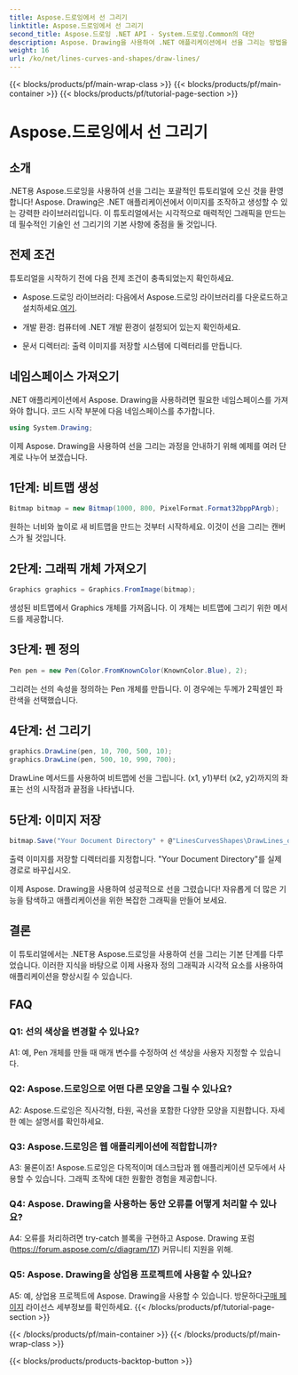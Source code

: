 ```yaml
---
title: Aspose.드로잉에서 선 그리기
linktitle: Aspose.드로잉에서 선 그리기
second_title: Aspose.드로잉 .NET API - System.드로잉.Common의 대안
description: Aspose. Drawing을 사용하여 .NET 애플리케이션에서 선을 그리는 방법을 알아보세요. 이 단계별 튜토리얼은 멋진 그래픽을 만드는 과정을 안내합니다.
weight: 16
url: /ko/net/lines-curves-and-shapes/draw-lines/
---
```


{{< blocks/products/pf/main-wrap-class >}}
{{< blocks/products/pf/main-container >}}
{{< blocks/products/pf/tutorial-page-section >}}

# Aspose.드로잉에서 선 그리기

## 소개

.NET용 Aspose.드로잉을 사용하여 선을 그리는 포괄적인 튜토리얼에 오신 것을 환영합니다! Aspose. Drawing은 .NET 애플리케이션에서 이미지를 조작하고 생성할 수 있는 강력한 라이브러리입니다. 이 튜토리얼에서는 시각적으로 매력적인 그래픽을 만드는 데 필수적인 기술인 선 그리기의 기본 사항에 중점을 둘 것입니다.

## 전제 조건

튜토리얼을 시작하기 전에 다음 전제 조건이 충족되었는지 확인하세요.

-  Aspose.드로잉 라이브러리: 다음에서 Aspose.드로잉 라이브러리를 다운로드하고 설치하세요.[여기](https://releases.aspose.com/drawing/net/).

- 개발 환경: 컴퓨터에 .NET 개발 환경이 설정되어 있는지 확인하세요.

- 문서 디렉터리: 출력 이미지를 저장할 시스템에 디렉터리를 만듭니다.

## 네임스페이스 가져오기

.NET 애플리케이션에서 Aspose. Drawing을 사용하려면 필요한 네임스페이스를 가져와야 합니다. 코드 시작 부분에 다음 네임스페이스를 추가합니다.

```csharp
using System.Drawing;
```

이제 Aspose. Drawing을 사용하여 선을 그리는 과정을 안내하기 위해 예제를 여러 단계로 나누어 보겠습니다.

## 1단계: 비트맵 생성

```csharp
Bitmap bitmap = new Bitmap(1000, 800, PixelFormat.Format32bppPArgb);
```

원하는 너비와 높이로 새 비트맵을 만드는 것부터 시작하세요. 이것이 선을 그리는 캔버스가 될 것입니다.

## 2단계: 그래픽 개체 가져오기

```csharp
Graphics graphics = Graphics.FromImage(bitmap);
```

생성된 비트맵에서 Graphics 개체를 가져옵니다. 이 개체는 비트맵에 그리기 위한 메서드를 제공합니다.

## 3단계: 펜 정의

```csharp
Pen pen = new Pen(Color.FromKnownColor(KnownColor.Blue), 2);
```

그리려는 선의 속성을 정의하는 Pen 개체를 만듭니다. 이 경우에는 두께가 2픽셀인 파란색을 선택했습니다.

## 4단계: 선 그리기

```csharp
graphics.DrawLine(pen, 10, 700, 500, 10);
graphics.DrawLine(pen, 500, 10, 990, 700);
```

DrawLine 메서드를 사용하여 비트맵에 선을 그립니다. (x1, y1)부터 (x2, y2)까지의 좌표는 선의 시작점과 끝점을 나타냅니다.

## 5단계: 이미지 저장

```csharp
bitmap.Save("Your Document Directory" + @"LinesCurvesShapes\DrawLines_out.png");
```

출력 이미지를 저장할 디렉터리를 지정합니다. "Your Document Directory"를 실제 경로로 바꾸십시오.

이제 Aspose. Drawing을 사용하여 성공적으로 선을 그렸습니다! 자유롭게 더 많은 기능을 탐색하고 애플리케이션을 위한 복잡한 그래픽을 만들어 보세요.

## 결론

이 튜토리얼에서는 .NET용 Aspose.드로잉을 사용하여 선을 그리는 기본 단계를 다루었습니다. 이러한 지식을 바탕으로 이제 사용자 정의 그래픽과 시각적 요소를 사용하여 애플리케이션을 향상시킬 수 있습니다.

## FAQ

### Q1: 선의 색상을 변경할 수 있나요?

A1: 예, Pen 개체를 만들 때 매개 변수를 수정하여 선 색상을 사용자 지정할 수 있습니다.

### Q2: Aspose.드로잉으로 어떤 다른 모양을 그릴 수 있나요?

A2: Aspose.드로잉은 직사각형, 타원, 곡선을 포함한 다양한 모양을 지원합니다. 자세한 예는 설명서를 확인하세요.

### Q3: Aspose.드로잉은 웹 애플리케이션에 적합합니까?

A3: 물론이죠! Aspose.드로잉은 다목적이며 데스크탑과 웹 애플리케이션 모두에서 사용할 수 있습니다. 그래픽 조작에 대한 원활한 경험을 제공합니다.

### Q4: Aspose. Drawing을 사용하는 동안 오류를 어떻게 처리할 수 있나요?

A4: 오류를 처리하려면 try-catch 블록을 구현하고 Aspose. Drawing 포럼(https://forum.aspose.com/c/diagram/17) 커뮤니티 지원을 위해.

### Q5: Aspose. Drawing을 상업용 프로젝트에 사용할 수 있나요?

 A5: 예, 상업용 프로젝트에 Aspose. Drawing을 사용할 수 있습니다. 방문하다[구매 페이지](https://purchase.aspose.com/buy) 라이선스 세부정보를 확인하세요.
{{< /blocks/products/pf/tutorial-page-section >}}

{{< /blocks/products/pf/main-container >}}
{{< /blocks/products/pf/main-wrap-class >}}

{{< blocks/products/products-backtop-button >}}
